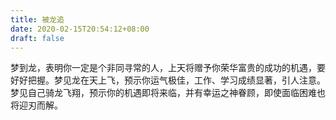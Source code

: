 ```yaml
---
title: 被龙追
date: 2020-02-15T20:54:12+08:00
draft: false
---
```


梦到龙，表明你一定是个非同寻常的人，上天将赠予你荣华富贵的成功的机遇，要好好把握。梦见龙在天上飞，预示你运气极佳，工作、学习成绩显著，引人注意。梦见自己骑龙飞翔，预示你的机遇即将来临，并有幸运之神眷顾，即使面临困难也将迎刃而解。